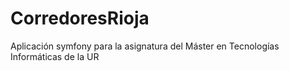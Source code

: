 # CorredoresRioja
Aplicación symfony para la asignatura del Máster en Tecnologías Informáticas de la UR
